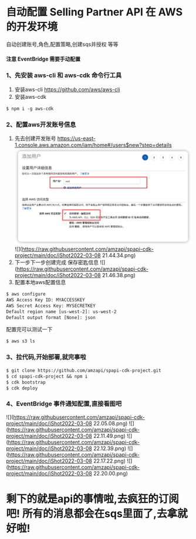 # 自动配置 Selling Partner API 在 AWS 的开发环境

自动创建账号,角色,配置策略,创建sqs并授权 等等

#### 注意 EventBridge 需要手动配置

### 1、先安装 aws-cli 和 aws-cdk 命令行工具

1. 安装aws-cli https://github.com/aws/aws-cli
2. 安装aws-cdk
```shell
$ npm i -g aws-cdk
```
### 2、配置aws开发账号信息

1. 先去创建开发账号 https://us-east-1.console.aws.amazon.com/iam/home#/users$new?step=details
   ![](https://raw.githubusercontent.com/amzapi/spapi-cdk-project/main/doc/iShot2022-03-08%2021.41.31.png)
   ![](https://raw.githubusercontent.com/amzapi/spapi-cdk-project/main/doc/iShot2022-03-08 21.44.34.png)
2. 下一步下一步创建完成 保存密匙信息
   ![](https://raw.githubusercontent.com/amzapi/spapi-cdk-project/main/doc/iShot2022-03-08 21.46.38.png)
3. 配置本地aws配置信息
```shell
$ aws configure
AWS Access Key ID: MYACCESSKEY
AWS Secret Access Key: MYSECRETKEY
Default region name [us-west-2]: us-west-2
Default output format [None]: json
```
配置完可以测试一下
```
$ aws s3 ls
```

### 3、拉代码,开始部署,就完事啦
```shell
$ git clone https://github.com/amzapi/spapi-cdk-project.git
$ cd spapi-cdk-project && npm i
$ cdk bootstrap
$ cdk deploy
```

### 4、EventBridge 事件通知配置,直接看图吧
![](https://raw.githubusercontent.com/amzapi/spapi-cdk-project/main/doc/iShot2022-03-08 22.05.08.png)
![](https://raw.githubusercontent.com/amzapi/spapi-cdk-project/main/doc/iShot2022-03-08 22.11.49.png)
![](https://raw.githubusercontent.com/amzapi/spapi-cdk-project/main/doc/iShot2022-03-08 22.12.39.png)
![](https://raw.githubusercontent.com/amzapi/spapi-cdk-project/main/doc/iShot2022-03-08 22.17.22.png)
![](https://raw.githubusercontent.com/amzapi/spapi-cdk-project/main/doc/iShot2022-03-08 22.20.00.png)

# 剩下的就是api的事情啦,去疯狂的订阅吧! 所有的消息都会在sqs里面了,去拿就好啦!